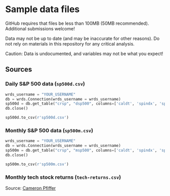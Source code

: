 # Sample data files

GitHub requires that files be less than 100MB (50MB recommended). Additional submissions welcome!

Data may not be up to date (and may be inaccurate for other reasons). Do not rely on materials in this repository for any critical analysis.

Caution: Data is undocumented, and variables may not be what you expect!

## Sources

### Daily S&P 500 data (`sp500d.csv`)
```python
wrds_username = "YOUR_USERNAME"
db = wrds.Connection(wrds_username = wrds_username)
sp500d = db.get_table("crsp", "dsp500", columns=['caldt', 'spindx', 'sprtrn', 'vwretd', 'vwretx'], date_cols=['caldt'], index_col=['caldt'])
db.close()

sp500d.to_csv(r'sp500d.csv')
```

### Monthly S&P 500 data (`sp500m.csv`)
```python
wrds_username = "YOUR_USERNAME"
db = wrds.Connection(wrds_username = wrds_username)
sp500m = db.get_table("crsp", "msp500", columns=['caldt', 'spindx', 'sprtrn', 'vwretd', 'vwretx'], date_cols=['caldt'], index_col=['caldt'])
db.close()

sp500m.to_csv(r'sp500m.csv')
```

### Monthly tech stock returns (`tech-returns.csv`)
Source: [Cameron Pfiffer](https://cameron.pfiffer.org)